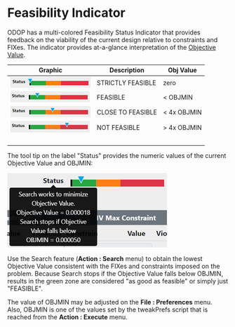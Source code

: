 # Feasibility Indicator

ODOP has a multi-colored Feasibility Status Indicator that provides feedback on the 
viability of the current design relative to constraints and FIXes. 
The indicator provides at-a-glance interpretation of the [Objective Value](terminology.html#obj).
 
 Graphic | Description | Obj Value
 --- | --- | ---  
 ![StrictlyFeasible](/docs/Help/png/FI_StrictlyFeasible2.png "FI StrictlyFeasible") | STRICTLY FEASIBLE | zero    
 ![Feasible](/docs/Help/png/FI_Feasible2.png "FI Feasible") | FEASIBLE | < OBJMIN  
 ![Close To Feasible](/docs/Help/png/FI_CloseToFeasible2.png "FI Feasible") | CLOSE TO FEASIBLE | < 4x OBJMIN  
 ![Not Feasible](/docs/Help/png/FI_NotFeasible2.png "FI Feasible") | NOT FEASIBLE | > 4x OBJMIN  
 &nbsp; | &nbsp; | &nbsp; |   
 
The tool tip on the label "Status" provides the numeric values of the current Objective Value and OBJMIN: 
 
![Tool Tip](/docs/Help/png/FI_ToolTip2.png "Feasibility Indicator Tool Tip")   
   
Use the Search feature (<b>Action : Search</b> menu) to obtain the lowest Objective Value 
consistent with the FIXes and constraints imposed on the problem. 
Because Search stops if the Objective Value falls below OBJMIN, 
results in the green zone are considered "as good as feasible" or simply just "FEASIBLE".   
 
The value of OBJMIN may be adjusted on the <b>File : Preferences</b> menu.
Also, OBJMIN is one of the values set by the tweakPrefs script that is reached from the <b>Action : Execute</b> menu.
 
 